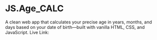 # JS.Age_CALC
A clean web app that calculates your precise age in years, months, and days based on your date of birth—built with vanilla HTML, CSS, and JavaScript.
Live Link: 
